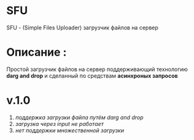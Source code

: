 # SFU
SFU - (Simple Files Uploader) загрузчик файлов на сервер 
# Описание :
Простой загрузчик файлов на сервер поддерживающий технологию **darg and drop** и сделанный по средствам **асинхроных запросов**
# v.1.0
1. *поддержка загрузки файла путём darg and drop*
2. *загрузка через input не работает*
3. *нет поддержки множественной загрузки*
